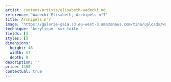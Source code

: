 ```yaml
---
artist: content/artists/elisabeth-wadecki.md
reference: 'Wadecki Elisabeth, Archipels n°7'
title: Archipels n°7
image: 'https://galerie-gaia.s3.eu-west-3.amazonaws.com/tina/uploads/wadecki-elisabeth/E.Wadecki Archipels n°7 2022 46x55cm acrylique sur toile 1400 eur.1000.jpg'
technique: 'Acrylique  sur toile '
fields: []
styles: []
dimensions:
  height: 46
  width: 57
  depth: 0
description: ''
price: 1400
contextual: true
---
```


